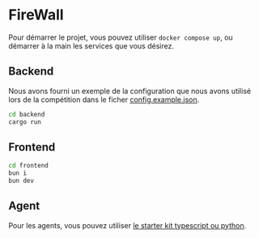 # FireWall

Pour démarrer le projet, vous pouvez utiliser `docker compose up`, ou démarrer à la main les services que vous désirez.

## Backend

Nous avons fourni un exemple de la configuration que nous avons utilisé lors de la compétition dans le ficher [config.example.json](./config.example.json).

```bash
cd backend
cargo run
```

## Frontend

```bash
cd frontend
bun i
bun dev
```

## Agent

Pour les agents, vous pouvez utiliser [le starter kit typescript ou python](https://github.com/JDIS/jdis-games-2025-starter-packs).
